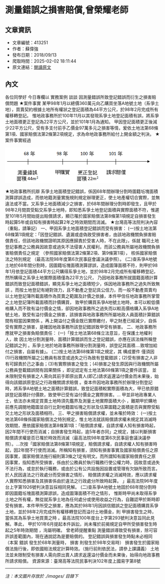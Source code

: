 # 測量錯誤之損害賠償,曾榮耀老師

## 文章資訊
- 文章編號：413251
- 作者：蘇偉強
- 發布日期：2018/09/13
- 爬取時間：2025-02-02 18:11:44
- 原文連結：[閱讀原文](https://real-estate.get.com.tw/Columns/detail.aspx?no=413251)

## 內文
各位同學好
今日專欄以
實務案例
談談
因測量錯誤所致登記錯誤而衍生之損害賠償問題
★案件事實
某甲98年1月以總價360萬元向乙購買坐落A地號土地（系爭土地），買賣契約根據土地所有權狀之登記面積為44平方公尺，於98年2月完成所有權移轉登記。
惟地政事務所於100年11月以其發現系爭土地登記面積有誤，將系爭土地面積更正登記為22平方公尺，並於101年1月為通知。
甲因登記面積更正後減少22平方公尺，受有多支付前手乙價金97萬多元之損害等情，爰依土地法第68條第1項、國家賠償法第2條第2項規定，求為命地政事務所給付上開金額之判決。
★案件事實經過

![圖片](./images/413251_bdba06c8.png)

★地政事務所抗辯
系爭土地面積登記錯誤，係因68年間辦理分割時圖籍坵塊面積測算謬誤造成，而依地籍測量實施規則規定辦理更正，使土地產權切合實際，並無違法或不當。又系爭土地面積減少之損害，於68年間辦理分割時即發生，且甲於98年2月間買受點交系爭土地時，即知悉系爭土地登記面積與實際面積不符，惟遲至101年5月間始提出賠償請求，顯已罹於國家賠償法第8條第1項規定自損害發生時起算5年或自知有損害時起算2年之時效期間而消滅。
★台灣高等法院判決內容
（重點，請筆記）
一、甲因系爭土地面積登記錯誤而受有損害：
(一)按土地法第68條第1項規定：「因登記錯誤、遺漏或虛偽致受損害者，由該地政機關負損害賠償責任，但該地政機關證明其原因應歸責於受害人時，不在此限」，係就
職司土地登記事務之公務員因故意或過失不法侵害人民權利，而該公務員所屬地政機關負損害賠償責任之規定
（參照國家賠償法第2條第2項、第9條第1項），
核係國家賠償法之特別規定
（最高法院98年度第6次民事庭會議決議參照）。
(二)查系爭A地號土地於68年間分割時，因圖籍坵塊面積測算謬誤，造成圖簿面積不符，則甲於98年1月依登記面積44平方公尺購得系爭土地，並於98年2月完成所有權移轉登記，然所購得之系爭土地實際面積僅為22平方公尺，
乃因地政事務所就圖籍面積計算錯誤而致登記面積錯誤，顯見系爭土地之面積短少，係因地政事務所之過失所致無誤
。而按土地登記有絕對效力，且不動產之登記具公信力，而一般不動產買賣均以土地登記簿所載面積作為買賣之範圍及計價之依據，本件甲信任地政事務所掌管之土地登記簿所載面積而計價購買，
致甲於購買系爭A地號土地時，本可以較低價格購入而不致有溢付價金之情，卻因地政事務所之過失而以較高價格購入系爭A地號土地，致受有溢付價金之損害，該損害與地政事務所所屬地政人員面積計算錯誤間有相當因果關係
。再上開溢付之價金既已實際繳付，甲之財產已經減少，自係受有實際之損害，是確因地政事務所該登記錯誤致甲受有損害。
二、地政事務所應就甲之損害負賠償責任：
(一)「按土地法第68條立法意旨，在保護土地權利人，故
因土地分割測量時，面積計算錯誤而生之登記錯誤，亦應在該法條所稱登記錯誤之列
。系爭土地於地政事務所辦理分割測量時，誤登記其面積....致增加給付之損害，自屬有據」。
(二)按土地法第68條第1項之規定，其
構成要件
僅須因
(1)行政機關所屬之公務員有故意或過失之行為致有登載錯誤；(2)受有損害之人非有可歸責於己之事由；(3)有實際損害之發生；(4)損害之發生原因與行政機關所屬公務員登載錯誤間有因果關係
，即足認定有土地法第68條第1項之要件該當，
並未限制受有損害之人需向其前手即原出賣人(即乙)請求返還溢付價金而未果後，始得向該錯誤原登記之行政機關請求賠償
。查本件因地政事務所於辦理分割登記時，將系爭A地號土地之面積計算錯誤，致登記面積較實際面積為大，甲已依原錯誤登記面積計付價款，致使甲已受有溢付價金之實際損害。…
甲並非地政專業人士，依法亦未規定買賣土地時須先鑑界及測量土地實際面積大小
，難期甲於購地前應先調閱地籍圖並自行比對地籍圖坵塊之形狀及估算圖籍之面積是否與實際受點交土地之形狀及面積相符。
三、甲之損害賠償請求權，並未罹於時效：
(一)按土地法第68條係國家賠償法之特別規定，惟土地法就該賠償請求權未規定其消滅時效期間，應依國家賠償法第8條第1項：「賠償請求權，自請求權人知有損害時起，因2年間不行使而消滅；自損害發生時起，逾5年者亦同」之規定，據以判斷損害賠償請求權是否已罹於時效而消滅（最高法院98年度第6次民事庭會議決議參照）。…次按「國家賠償法第8條第1項規定，賠償請求權，自請求權人知有損害時起，因2年間不行使而消滅。所稱知有損害，須知有損害事實及國家賠償責任之原因事實，國家賠償法施行細則第3條之1定有明文。而所謂知有國家賠償責任之原因事實，指知悉所受損害，係由於公務員於執行職務行使公權力時，因故意或過失不法行為，或怠於執行職務，或由於公有公共設施因設置或管理有欠缺所致而言。於人民因違法之行政處分而受損害之情形，
賠償請求權之消滅時效，應以請求權人實際知悉損害及其損害係由於違法之行政處分所致時起算。
」最高法院96年度台上字第1926號判決意旨採相同見解。
(二)查系爭A地號土地固於68年間分割時即因圖籍坵塊面積測算謬誤，造成圖簿面積不符之情形，
惟斯時甲尚未取得系爭土地之所有權，無從就系爭土地為任何處分或使用收益之行為，自難認甲於斯時即受有損害。本件甲所受之損害，應為其於98年1月因誤信錯誤之登記面積購買系爭土地，並於98年2月完成所有權移轉登記而溢付土地價金，則
甲損害發生之時，當係其為系爭土地買賣之時
。最高法院100年度台上字第293號判決意旨同此見解。準此，
甲於101年6月提起本件訴訟，尚未罹於前揭規定自甲所受損害發生時起之5年時效期間
，洵屬明確。
曾老師提醒重點
測量錯誤導致受有損害，除可容許誤差範圍內，現在通說認為是要賠償的。
登記錯誤與損害發生時點未必相同（本案
錯誤
發生於68年測量時，
損害
則發生於98年交易時）
損害發生於國家賠償法施行後，即依國賠法規定計算時效。（施行前則依民法，請參上課講義）
土地法並未限制受有損害人需向原出賣人請求返還溢付價金而未果後，始得向地政事務所請求賠償。
資源來源：臺灣高等法院民事判決102年度上國易字第8號

---
*注：本文圖片存放於 ./images/ 目錄下*
